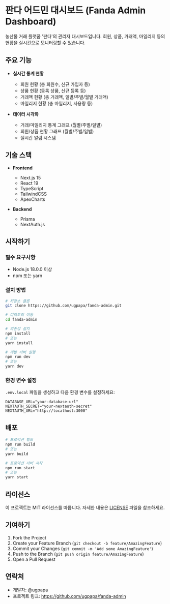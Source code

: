 # 판다 어드민 대시보드 (Fanda Admin Dashboard)

농산물 거래 플랫폼 '판다'의 관리자 대시보드입니다. 회원, 상품, 거래액, 마일리지 등의 현황을 실시간으로 모니터링할 수 있습니다.

## 주요 기능

- **실시간 통계 현황**
  - 회원 현황 (총 회원수, 신규 가입자 등)
  - 상품 현황 (등록 상품, 신규 등록 등)
  - 거래액 현황 (총 거래액, 일별/주별/월별 거래액)
  - 마일리지 현황 (총 마일리지, 사용량 등)

- **데이터 시각화**
  - 거래/마일리지 통계 그래프 (월별/주별/일별)
  - 회원/상품 현황 그래프 (월별/주별/일별)
  - 실시간 알림 시스템

## 기술 스택

- **Frontend**
  - Next.js 15
  - React 19
  - TypeScript
  - TailwindCSS
  - ApexCharts

- **Backend**
  - Prisma
  - NextAuth.js

## 시작하기

### 필수 요구사항

- Node.js 18.0.0 이상
- npm 또는 yarn

### 설치 방법

```bash
# 저장소 클론
git clone https://github.com/ugpapa/fanda-admin.git

# 디렉토리 이동
cd fanda-admin

# 의존성 설치
npm install
# 또는
yarn install

# 개발 서버 실행
npm run dev
# 또는
yarn dev
```

### 환경 변수 설정

`.env.local` 파일을 생성하고 다음 환경 변수를 설정하세요:

```env
DATABASE_URL="your-database-url"
NEXTAUTH_SECRET="your-nextauth-secret"
NEXTAUTH_URL="http://localhost:3000"
```

## 배포

```bash
# 프로덕션 빌드
npm run build
# 또는
yarn build

# 프로덕션 서버 시작
npm run start
# 또는
yarn start
```

## 라이선스

이 프로젝트는 MIT 라이선스를 따릅니다. 자세한 내용은 [LICENSE](LICENSE) 파일을 참조하세요.

## 기여하기

1. Fork the Project
2. Create your Feature Branch (`git checkout -b feature/AmazingFeature`)
3. Commit your Changes (`git commit -m 'Add some AmazingFeature'`)
4. Push to the Branch (`git push origin feature/AmazingFeature`)
5. Open a Pull Request

## 연락처

- 개발자: @ugpapa
- 프로젝트 링크: https://github.com/ugpapa/fanda-admin
